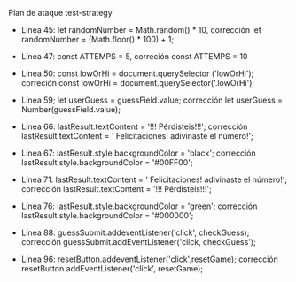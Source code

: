 Plan de ataque test-strategy

- Línea 45: let randomNumber = Math.random() * 10, corrección let randomNumber = (Math.floor() * 100) + 1; 

- Línea 47: const ATTEMPS = 5, correción const ATTEMPS = 10

- Línea 50: const lowOrHi = document.querySelector ('lowOrHi'); correción const lowOrHi = document.querySelector('.lowOrHi');

- Línea 59; let userGuess = guessField.value; corrección let userGuess = Number(guessField.value);

- Línea 66: lastResult.textContent = '!!! Pérdisteis!!!'; corrección lastResult.textContent  = ' Felicitaciones! adivinaste el número!';

- Línea 67: lastResult.style.backgroundColor = 'black'; corrección lastResult.style.backgroundColor = '#00FF00';

- Línea 71: lastResult.textContent = ' Felicitaciones! adivinaste el número!'; corrección lastResult.textContent  = '!!! Pérdisteis!!!';

- Línea 76: lastResult.style.backgroundColor = 'green'; corrección lastResult.style.backgroundColor = '#000000';

- Línea 88: guessSubmit.addeventListener('click', checkGuess); corrección guessSubmit.addEventListener('click, checkGuess');

- Línea 96: resetButton.addeventListener('click',resetGame); corrección resetButton.addEventListener('click', resetGame);


